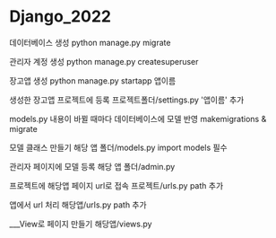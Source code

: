 # Django_2022

데이터베이스 생성
python manage.py migrate

관리자 계정 생성
python manage.py createsuperuser

장고앱 생성
python manage.py startapp 앱이름

생성한 장고앱 프로젝트에 등록
프로젝트폴더/settings.py
'앱이름' 추가

models.py 내용이 바뀔 때마다 데이터베이스에 모델 반영
makemigrations & migrate

모델 클래스 만들기
해당 앱 폴더/models.py
import models 필수

관리자 페이지에 모델 등록
해당 앱 폴더/admin.py

프로젝트에 해당앱 페이지 url로 접속
프로젝트/urls.py
path 추가

앱에서 url 처리
해당앱/urls.py
path 추가

___View로 페이지 만들기
해당앱/views.py